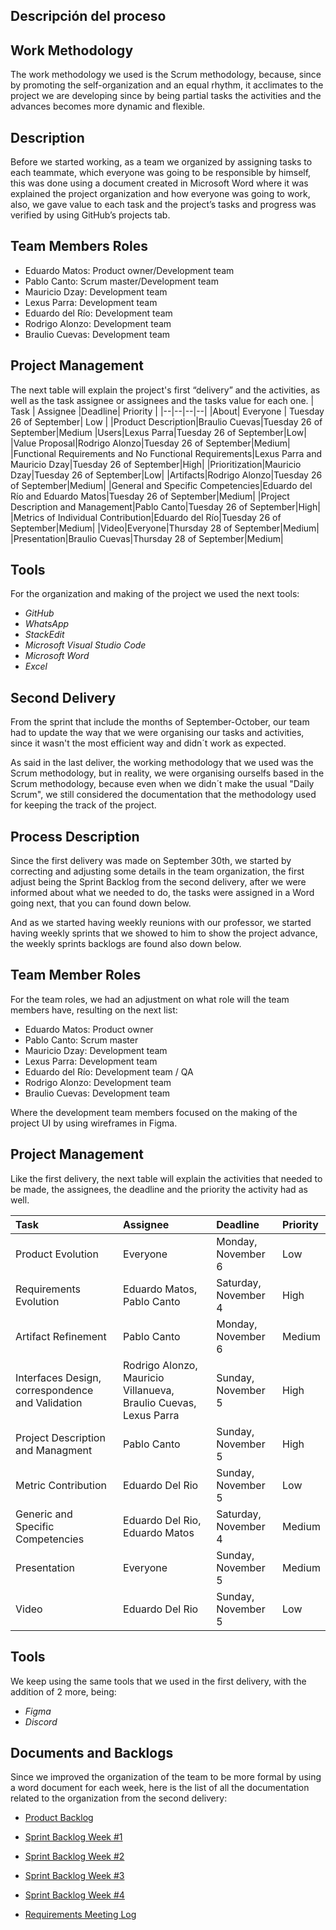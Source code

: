 ## Descripción del proceso

## Work Methodology

The work methodology we used is the Scrum methodology, because, since by promoting the self-organization and an equal rhythm, it acclimates to the project we are developing since by being partial tasks the activities and the advances becomes more dynamic and flexible.

## Description

Before we started working, as a team we organized by assigning tasks to each teammate, which everyone was going to be responsible by himself, this was done using a document created in Microsoft Word where it was explained the project organization and how everyone was going to work, also, we gave value to each task and the project’s tasks and progress was verified by using GitHub’s projects tab.

## Team Members Roles

 - Eduardo Matos: Product owner/Development team
 - Pablo Canto: Scrum master/Development team
 - Mauricio Dzay: Development team
 - Lexus Parra: Development team
 - Eduardo del Río: Development team
 - Rodrigo Alonzo: Development team
 - Braulio Cuevas: Development team


## Project Management
The next table will explain the project's first “delivery” and the activities, as well as the task assignee or assignees and the tasks value for each one.
| Task | Assignee |Deadline| Priority |
|--|--|--|--|
|About| Everyone | Tuesday 26 of September| Low |
|Product Description|Braulio Cuevas|Tuesday 26 of September|Medium
|Users|Lexus Parra|Tuesday 26 of September|Low|
|Value Proposal|Rodrigo Alonzo|Tuesday 26 of September|Medium|
|Functional Requirements and No Functional Requirements|Lexus Parra and Mauricio Dzay|Tuesday 26 of September|High|
|Prioritization|Mauricio Dzay|Tuesday 26 of September|Low|
|Artifacts|Rodrigo Alonzo|Tuesday 26 of September|Medium|
|General and Specific Competencies|Eduardo del Río and Eduardo Matos|Tuesday 26 of September|Medium|
|Project Description and Management|Pablo Canto|Tuesday 26 of September|High|
|Metrics of Individual Contribution|Eduardo del Río|Tuesday 26 of September|Medium|
|Video|Everyone|Thursday 28 of September|Medium|
|Presentation|Braulio Cuevas|Thursday 28 of September|Medium|

## Tools
For the organization and making of the project we used the next tools:
 - *GitHub*
 - *WhatsApp*
 - *StackEdit*
 - *Microsoft Visual Studio Code*
 - *Microsoft Word*
 - *Excel*

 ## Second Delivery
 From the sprint that include the months of September-October, our team had to update the way that we were organising our tasks and activities, since it wasn't the most efficient way and didn´t work as expected.

 As said in the last deliver, the working methodology that we used was the Scrum methodology, but in reality, we were organising ourselfs based in the Scrum methodology, because even when we didn´t make the usual "Daily Scrum", we still considered the documentation that the methodology used for keeping the track of the project.

 ## Process Description
 Since the first delivery was made on September 30th, we started by correcting and adjusting some details in the team organization, the first adjust being the Sprint Backlog from the second delivery, after we were informed about what we needed to do, the tasks were assigned in a Word going next, that you can found down below.

 And as we started having weekly reunions with our professor, we started having weekly sprints that we showed to him to show the project advance, the weekly sprints backlogs are found also down below.

## Team Member Roles
 For the team roles, we had an adjustment on what role will the team members have, resulting on the next list:

 - Eduardo Matos: Product owner
 - Pablo Canto: Scrum master
 - Mauricio Dzay: Development team
 - Lexus Parra: Development team
 - Eduardo del Río: Development team / QA
 - Rodrigo Alonzo: Development team
 - Braulio Cuevas: Development team

Where the development team members focused on the making of the project UI by using wireframes in Figma.

## Project Management
Like the first delivery, the next table will explain the activities that needed to be made, the assignees, the deadline and the priority the activity had as well.

|Task|Assignee|Deadline|Priority|
| :- | :- | :- | :- |
|Product Evolution|Everyone|Monday, November 6|Low|
|Requirements Evolution|Eduardo Matos, Pablo Canto|Saturday, November 4|High|
|Artifact Refinement |Pablo Canto|Monday, November 6|Medium|
|Interfaces Design, correspondence and Validation |Rodrigo Alonzo, Mauricio Villanueva, Braulio Cuevas, Lexus Parra|Sunday, November 5|High|
|Project Description and Managment|Pablo Canto|Sunday, November 5|High|
|Metric Contribution|Eduardo Del Rio|Sunday, November 5|Low|
|Generic and Specific Competencies|Eduardo Del Rio, Eduardo Matos|Saturday, November 4|Medium|
|Presentation |Everyone|Sunday, November 5|Medium|
|Video|Eduardo Del Rio|Sunday, November 5|Low|

## Tools
We keep using the same tools that we used in the first delivery, with the addition of 2 more, being:
 - *Figma*
 - *Discord*

## Documents and Backlogs

Since we improved the organization of the team to be more formal by using a word document for each week, here is the list of all the documentation related to the organization from the second delivery:

 - [Product Backlog](https://alumnosuady-my.sharepoint.com/:w:/g/personal/a20201678_alumnos_uady_mx/EWEwDBzRqb9Igm21H0HRjpABLZf9iXeZelMFbhAQ2iR1FA?e=W7FatE)

 - [Sprint Backlog Week #1](https://alumnosuady-my.sharepoint.com/:w:/g/personal/a20201678_alumnos_uady_mx/EeydQehjC7ZEoMnNwNd5p3ABZYc8VtqiEd6WYrpLzOgctw?e=IjQkMZ)

 - [Sprint Backlog Week #2](https://alumnosuady-my.sharepoint.com/:w:/g/personal/a20201678_alumnos_uady_mx/ETQp8OVQH5xGtYn6TdIZb_oBUSsCjoN-ocWPs1BxLXyDiQ?e=LeUeOS)

 - [Sprint Backlog Week #3](https://alumnosuady-my.sharepoint.com/:w:/g/personal/a20201678_alumnos_uady_mx/EYpKpShIAuxDpDLEZtkZqrkBWRmoVmKB0hfijAJsmFJpCw?e=eDIe4m)

 - [Sprint Backlog Week #4](https://alumnosuady-my.sharepoint.com/:w:/g/personal/a20201678_alumnos_uady_mx/EXtT3MpTxAFHjv4v79FcN7wBiYWOUgixYzMyUB_la1TACA?e=HVdR1g)

 - [Requirements Meeting Log](https://alumnosuady-my.sharepoint.com/:w:/g/personal/a20201678_alumnos_uady_mx/Eb1QI9tDeN1KmUMv-QTzXJkB5PcP3dex-ydqEOx6acBRQQ?e=VKPil0)